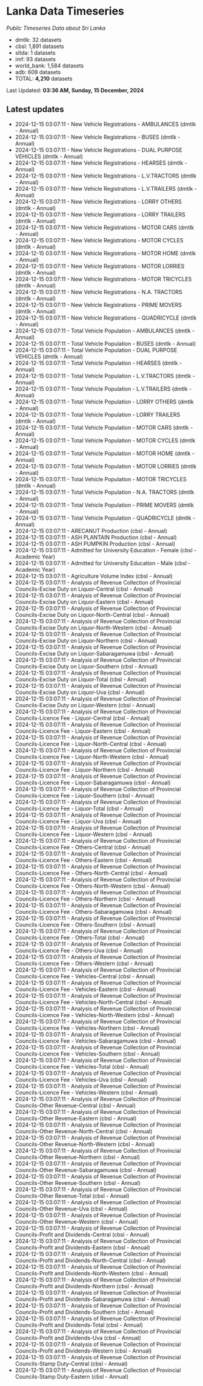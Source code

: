 # Lanka Data Timeseries
*Public Timeseries Data about Sri Lanka*

* dmtlk: 32 datasets
* cbsl: 1,891 datasets
* sltda: 1 datasets
* imf: 93 datasets
* world_bank: 1,584 datasets
* adb: 609 datasets
* TOTAL: **4,210** datasets

Last Updated: **03:36 AM, Sunday, 15 December, 2024**

## Latest updates

* 2024-12-15 03:07:11 - New Vehicle Registrations - AMBULANCES (dmtlk - Annual)
* 2024-12-15 03:07:11 - New Vehicle Registrations - BUSES (dmtlk - Annual)
* 2024-12-15 03:07:11 - New Vehicle Registrations - DUAL PURPOSE VEHICLES (dmtlk - Annual)
* 2024-12-15 03:07:11 - New Vehicle Registrations - HEARSES (dmtlk - Annual)
* 2024-12-15 03:07:11 - New Vehicle Registrations - L.V.TRACTORS (dmtlk - Annual)
* 2024-12-15 03:07:11 - New Vehicle Registrations - L.V.TRAILERS (dmtlk - Annual)
* 2024-12-15 03:07:11 - New Vehicle Registrations - LORRY OTHERS (dmtlk - Annual)
* 2024-12-15 03:07:11 - New Vehicle Registrations - LORRY TRAILERS (dmtlk - Annual)
* 2024-12-15 03:07:11 - New Vehicle Registrations - MOTOR CARS (dmtlk - Annual)
* 2024-12-15 03:07:11 - New Vehicle Registrations - MOTOR CYCLES (dmtlk - Annual)
* 2024-12-15 03:07:11 - New Vehicle Registrations - MOTOR HOME (dmtlk - Annual)
* 2024-12-15 03:07:11 - New Vehicle Registrations - MOTOR LORRIES (dmtlk - Annual)
* 2024-12-15 03:07:11 - New Vehicle Registrations - MOTOR TRICYCLES (dmtlk - Annual)
* 2024-12-15 03:07:11 - New Vehicle Registrations - N.A. TRACTORS (dmtlk - Annual)
* 2024-12-15 03:07:11 - New Vehicle Registrations - PRIME MOVERS (dmtlk - Annual)
* 2024-12-15 03:07:11 - New Vehicle Registrations - QUADRICYCLE (dmtlk - Annual)
* 2024-12-15 03:07:11 - Total Vehicle Population - AMBULANCES (dmtlk - Annual)
* 2024-12-15 03:07:11 - Total Vehicle Population - BUSES (dmtlk - Annual)
* 2024-12-15 03:07:11 - Total Vehicle Population - DUAL PURPOSE VEHICLES (dmtlk - Annual)
* 2024-12-15 03:07:11 - Total Vehicle Population - HEARSES (dmtlk - Annual)
* 2024-12-15 03:07:11 - Total Vehicle Population - L.V.TRACTORS (dmtlk - Annual)
* 2024-12-15 03:07:11 - Total Vehicle Population - L.V.TRAILERS (dmtlk - Annual)
* 2024-12-15 03:07:11 - Total Vehicle Population - LORRY OTHERS (dmtlk - Annual)
* 2024-12-15 03:07:11 - Total Vehicle Population - LORRY TRAILERS (dmtlk - Annual)
* 2024-12-15 03:07:11 - Total Vehicle Population - MOTOR CARS (dmtlk - Annual)
* 2024-12-15 03:07:11 - Total Vehicle Population - MOTOR CYCLES (dmtlk - Annual)
* 2024-12-15 03:07:11 - Total Vehicle Population - MOTOR HOME (dmtlk - Annual)
* 2024-12-15 03:07:11 - Total Vehicle Population - MOTOR LORRIES (dmtlk - Annual)
* 2024-12-15 03:07:11 - Total Vehicle Population - MOTOR TRICYCLES (dmtlk - Annual)
* 2024-12-15 03:07:11 - Total Vehicle Population - N.A. TRACTORS (dmtlk - Annual)
* 2024-12-15 03:07:11 - Total Vehicle Population - PRIME MOVERS (dmtlk - Annual)
* 2024-12-15 03:07:11 - Total Vehicle Population - QUADRICYCLE (dmtlk - Annual)
* 2024-12-15 03:07:11 - ARECANUT Production (cbsl - Annual)
* 2024-12-15 03:07:11 - ASH PLANTAIN Production (cbsl - Annual)
* 2024-12-15 03:07:11 - ASH PUMPKIN Production (cbsl - Annual)
* 2024-12-15 03:07:11 - Admitted for University Education - Female (cbsl - Academic Year)
* 2024-12-15 03:07:11 - Admitted for University Education - Male (cbsl - Academic Year)
* 2024-12-15 03:07:11 - Agriculture Volume Index (cbsl - Annual)
* 2024-12-15 03:07:11 - Analysis of Revenue Collection of Provincial Councils-Excise Duty on Liquor-Central (cbsl - Annual)
* 2024-12-15 03:07:11 - Analysis of Revenue Collection of Provincial Councils-Excise Duty on Liquor-Eastern (cbsl - Annual)
* 2024-12-15 03:07:11 - Analysis of Revenue Collection of Provincial Councils-Excise Duty on Liquor-North-Central (cbsl - Annual)
* 2024-12-15 03:07:11 - Analysis of Revenue Collection of Provincial Councils-Excise Duty on Liquor-North-Western (cbsl - Annual)
* 2024-12-15 03:07:11 - Analysis of Revenue Collection of Provincial Councils-Excise Duty on Liquor-Northern (cbsl - Annual)
* 2024-12-15 03:07:11 - Analysis of Revenue Collection of Provincial Councils-Excise Duty on Liquor-Sabaragamuwa (cbsl - Annual)
* 2024-12-15 03:07:11 - Analysis of Revenue Collection of Provincial Councils-Excise Duty on Liquor-Southern (cbsl - Annual)
* 2024-12-15 03:07:11 - Analysis of Revenue Collection of Provincial Councils-Excise Duty on Liquor-Total (cbsl - Annual)
* 2024-12-15 03:07:11 - Analysis of Revenue Collection of Provincial Councils-Excise Duty on Liquor-Uva (cbsl - Annual)
* 2024-12-15 03:07:11 - Analysis of Revenue Collection of Provincial Councils-Excise Duty on Liquor-Western (cbsl - Annual)
* 2024-12-15 03:07:11 - Analysis of Revenue Collection of Provincial Councils-Licence Fee - Liquor-Central (cbsl - Annual)
* 2024-12-15 03:07:11 - Analysis of Revenue Collection of Provincial Councils-Licence Fee - Liquor-Eastern (cbsl - Annual)
* 2024-12-15 03:07:11 - Analysis of Revenue Collection of Provincial Councils-Licence Fee - Liquor-North-Central (cbsl - Annual)
* 2024-12-15 03:07:11 - Analysis of Revenue Collection of Provincial Councils-Licence Fee - Liquor-North-Western (cbsl - Annual)
* 2024-12-15 03:07:11 - Analysis of Revenue Collection of Provincial Councils-Licence Fee - Liquor-Northern (cbsl - Annual)
* 2024-12-15 03:07:11 - Analysis of Revenue Collection of Provincial Councils-Licence Fee - Liquor-Sabaragamuwa (cbsl - Annual)
* 2024-12-15 03:07:11 - Analysis of Revenue Collection of Provincial Councils-Licence Fee - Liquor-Southern (cbsl - Annual)
* 2024-12-15 03:07:11 - Analysis of Revenue Collection of Provincial Councils-Licence Fee - Liquor-Total (cbsl - Annual)
* 2024-12-15 03:07:11 - Analysis of Revenue Collection of Provincial Councils-Licence Fee - Liquor-Uva (cbsl - Annual)
* 2024-12-15 03:07:11 - Analysis of Revenue Collection of Provincial Councils-Licence Fee - Liquor-Western (cbsl - Annual)
* 2024-12-15 03:07:11 - Analysis of Revenue Collection of Provincial Councils-Licence Fee - Others-Central (cbsl - Annual)
* 2024-12-15 03:07:11 - Analysis of Revenue Collection of Provincial Councils-Licence Fee - Others-Eastern (cbsl - Annual)
* 2024-12-15 03:07:11 - Analysis of Revenue Collection of Provincial Councils-Licence Fee - Others-North-Central (cbsl - Annual)
* 2024-12-15 03:07:11 - Analysis of Revenue Collection of Provincial Councils-Licence Fee - Others-North-Western (cbsl - Annual)
* 2024-12-15 03:07:11 - Analysis of Revenue Collection of Provincial Councils-Licence Fee - Others-Northern (cbsl - Annual)
* 2024-12-15 03:07:11 - Analysis of Revenue Collection of Provincial Councils-Licence Fee - Others-Sabaragamuwa (cbsl - Annual)
* 2024-12-15 03:07:11 - Analysis of Revenue Collection of Provincial Councils-Licence Fee - Others-Southern (cbsl - Annual)
* 2024-12-15 03:07:11 - Analysis of Revenue Collection of Provincial Councils-Licence Fee - Others-Total (cbsl - Annual)
* 2024-12-15 03:07:11 - Analysis of Revenue Collection of Provincial Councils-Licence Fee - Others-Uva (cbsl - Annual)
* 2024-12-15 03:07:11 - Analysis of Revenue Collection of Provincial Councils-Licence Fee - Others-Western (cbsl - Annual)
* 2024-12-15 03:07:11 - Analysis of Revenue Collection of Provincial Councils-Licence Fee - Vehicles-Central (cbsl - Annual)
* 2024-12-15 03:07:11 - Analysis of Revenue Collection of Provincial Councils-Licence Fee - Vehicles-Eastern (cbsl - Annual)
* 2024-12-15 03:07:11 - Analysis of Revenue Collection of Provincial Councils-Licence Fee - Vehicles-North-Central (cbsl - Annual)
* 2024-12-15 03:07:11 - Analysis of Revenue Collection of Provincial Councils-Licence Fee - Vehicles-North-Western (cbsl - Annual)
* 2024-12-15 03:07:11 - Analysis of Revenue Collection of Provincial Councils-Licence Fee - Vehicles-Northern (cbsl - Annual)
* 2024-12-15 03:07:11 - Analysis of Revenue Collection of Provincial Councils-Licence Fee - Vehicles-Sabaragamuwa (cbsl - Annual)
* 2024-12-15 03:07:11 - Analysis of Revenue Collection of Provincial Councils-Licence Fee - Vehicles-Southern (cbsl - Annual)
* 2024-12-15 03:07:11 - Analysis of Revenue Collection of Provincial Councils-Licence Fee - Vehicles-Total (cbsl - Annual)
* 2024-12-15 03:07:11 - Analysis of Revenue Collection of Provincial Councils-Licence Fee - Vehicles-Uva (cbsl - Annual)
* 2024-12-15 03:07:11 - Analysis of Revenue Collection of Provincial Councils-Licence Fee - Vehicles-Western (cbsl - Annual)
* 2024-12-15 03:07:11 - Analysis of Revenue Collection of Provincial Councils-Other Revenue-Central (cbsl - Annual)
* 2024-12-15 03:07:11 - Analysis of Revenue Collection of Provincial Councils-Other Revenue-Eastern (cbsl - Annual)
* 2024-12-15 03:07:11 - Analysis of Revenue Collection of Provincial Councils-Other Revenue-North-Central (cbsl - Annual)
* 2024-12-15 03:07:11 - Analysis of Revenue Collection of Provincial Councils-Other Revenue-North-Western (cbsl - Annual)
* 2024-12-15 03:07:11 - Analysis of Revenue Collection of Provincial Councils-Other Revenue-Northern (cbsl - Annual)
* 2024-12-15 03:07:11 - Analysis of Revenue Collection of Provincial Councils-Other Revenue-Sabaragamuwa (cbsl - Annual)
* 2024-12-15 03:07:11 - Analysis of Revenue Collection of Provincial Councils-Other Revenue-Southern (cbsl - Annual)
* 2024-12-15 03:07:11 - Analysis of Revenue Collection of Provincial Councils-Other Revenue-Total (cbsl - Annual)
* 2024-12-15 03:07:11 - Analysis of Revenue Collection of Provincial Councils-Other Revenue-Uva (cbsl - Annual)
* 2024-12-15 03:07:11 - Analysis of Revenue Collection of Provincial Councils-Other Revenue-Western (cbsl - Annual)
* 2024-12-15 03:07:11 - Analysis of Revenue Collection of Provincial Councils-Profit and Dividends-Central (cbsl - Annual)
* 2024-12-15 03:07:11 - Analysis of Revenue Collection of Provincial Councils-Profit and Dividends-Eastern (cbsl - Annual)
* 2024-12-15 03:07:11 - Analysis of Revenue Collection of Provincial Councils-Profit and Dividends-North-Central (cbsl - Annual)
* 2024-12-15 03:07:11 - Analysis of Revenue Collection of Provincial Councils-Profit and Dividends-North-Western (cbsl - Annual)
* 2024-12-15 03:07:11 - Analysis of Revenue Collection of Provincial Councils-Profit and Dividends-Northern (cbsl - Annual)
* 2024-12-15 03:07:11 - Analysis of Revenue Collection of Provincial Councils-Profit and Dividends-Sabaragamuwa (cbsl - Annual)
* 2024-12-15 03:07:11 - Analysis of Revenue Collection of Provincial Councils-Profit and Dividends-Southern (cbsl - Annual)
* 2024-12-15 03:07:11 - Analysis of Revenue Collection of Provincial Councils-Profit and Dividends-Total (cbsl - Annual)
* 2024-12-15 03:07:11 - Analysis of Revenue Collection of Provincial Councils-Profit and Dividends-Uva (cbsl - Annual)
* 2024-12-15 03:07:11 - Analysis of Revenue Collection of Provincial Councils-Profit and Dividends-Western (cbsl - Annual)
* 2024-12-15 03:07:11 - Analysis of Revenue Collection of Provincial Councils-Stamp Duty-Central (cbsl - Annual)
* 2024-12-15 03:07:11 - Analysis of Revenue Collection of Provincial Councils-Stamp Duty-Eastern (cbsl - Annual)